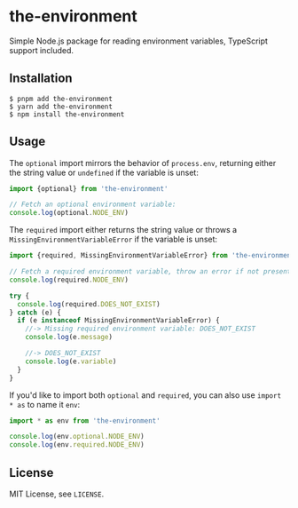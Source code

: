 # the-environment

Simple Node.js package for reading environment variables, TypeScript support included.

## Installation

```
$ pnpm add the-environment
$ yarn add the-environment
$ npm install the-environment
```

## Usage

The `optional` import mirrors the behavior of `process.env`, returning either the string value or `undefined` if the variable is unset:

```typescript
import {optional} from 'the-environment'

// Fetch an optional environment variable:
console.log(optional.NODE_ENV)
```

The `required` import either returns the string value or throws a `MissingEnvironmentVariableError` if the variable is unset:

```typescript
import {required, MissingEnvironmentVariableError} from 'the-environment'

// Fetch a required environment variable, throw an error if not present:
console.log(required.NODE_ENV)

try {
  console.log(required.DOES_NOT_EXIST)
} catch (e) {
  if (e instanceof MissingEnvironmentVariableError) {
    //-> Missing required environment variable: DOES_NOT_EXIST
    console.log(e.message)

    //-> DOES_NOT_EXIST
    console.log(e.variable)
  }
}
```

If you'd like to import both `optional` and `required`, you can also use `import * as` to name it `env`:

```typescript
import * as env from 'the-environment'

console.log(env.optional.NODE_ENV)
console.log(env.required.NODE_ENV)
```

## License

MIT License, see `LICENSE`.

